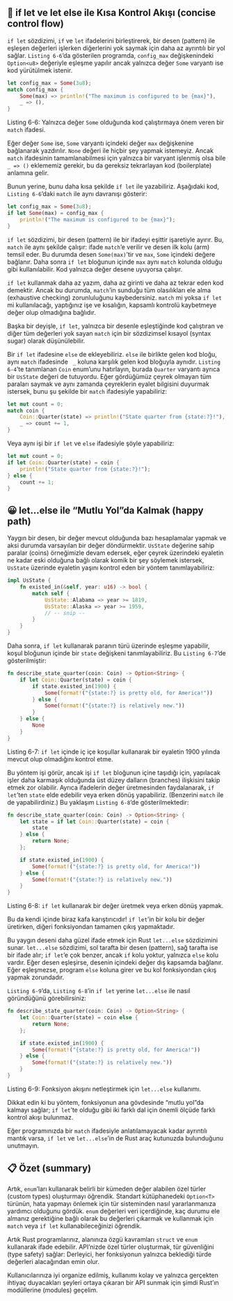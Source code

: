 ## 🔄 if let ve let else ile Kısa Kontrol Akışı (concise control flow)

`if let` sözdizimi, `if` ve `let` ifadelerini birleştirerek, bir desen (pattern) ile eşleşen değerleri işlerken diğerlerini yok saymak için daha az ayrıntılı bir yol sağlar. `Listing 6-6`’da gösterilen programda, `config_max` değişkenindeki `Option<u8>` değeriyle eşleşme yapılır ancak yalnızca değer `Some` varyantı ise kod yürütülmek istenir.

```rust
let config_max = Some(3u8);
match config_max {
    Some(max) => println!("The maximum is configured to be {max}"),
    _ => (),
}
```

Listing 6-6: Yalnızca değer `Some` olduğunda kod çalıştırmaya önem veren bir `match` ifadesi.

Eğer değer `Some` ise, `Some` varyantı içindeki değer `max` değişkenine bağlanarak yazdırılır. `None` değeri ile hiçbir şey yapmak istemeyiz. Ancak `match` ifadesinin tamamlanabilmesi için yalnızca bir varyant işlenmiş olsa bile ` _ => ()` eklememiz gerekir, bu da gereksiz tekrarlayan kod (boilerplate) anlamına gelir.

Bunun yerine, bunu daha kısa şekilde `if let` ile yazabiliriz. Aşağıdaki kod, `Listing 6-6`’daki `match` ile aynı davranışı gösterir:

```rust
let config_max = Some(3u8);
if let Some(max) = config_max {
    println!("The maximum is configured to be {max}");
}
```

`if let` sözdizimi, bir desen (pattern) ile bir ifadeyi eşittir işaretiyle ayırır. Bu, `match` ile aynı şekilde çalışır: ifade `match`’e verilir ve desen ilk kolu (arm) temsil eder. Bu durumda desen `Some(max)`’tir ve `max`, `Some` içindeki değere bağlanır. Daha sonra `if let` bloğunun içinde `max` aynı `match` kolunda olduğu gibi kullanılabilir. Kod yalnızca değer desene uyuyorsa çalışır.

`if let` kullanmak daha az yazım, daha az girinti ve daha az tekrar eden kod demektir. Ancak bu durumda, `match`’in sunduğu tüm olasılıkları ele alma (exhaustive checking) zorunluluğunu kaybedersiniz. `match` mi yoksa `if let` mi kullanılacağı, yaptığınız işe ve kısalığın, kapsamlı kontrolü kaybetmeye değer olup olmadığına bağlıdır.

Başka bir deyişle, `if let`, yalnızca bir desenle eşleştiğinde kod çalıştıran ve diğer tüm değerleri yok sayan `match` için bir sözdizimsel kısayol (syntax sugar) olarak düşünülebilir.

Bir `if let` ifadesine `else` de ekleyebiliriz. `else` ile birlikte gelen kod bloğu, aynı `match` ifadesinde ` _` koluna karşılık gelen kod bloğuyla aynıdır. `Listing 6-4`’te tanımlanan `Coin` enum’unu hatırlayın, burada `Quarter` varyantı ayrıca bir `UsState` değeri de tutuyordu. Eğer gördüğümüz çeyrek olmayan tüm paraları saymak ve aynı zamanda çeyreklerin eyalet bilgisini duyurmak istersek, bunu şu şekilde bir `match` ifadesiyle yapabiliriz:

```rust
let mut count = 0;
match coin {
    Coin::Quarter(state) => println!("State quarter from {state:?}!"),
    _ => count += 1,
}
```

Veya aynı işi bir `if let` ve `else` ifadesiyle şöyle yapabiliriz:

```rust
let mut count = 0;
if let Coin::Quarter(state) = coin {
    println!("State quarter from {state:?}!");
} else {
    count += 1;
}
```
## 😀 let...else ile “Mutlu Yol”da Kalmak (happy path)

Yaygın bir desen, bir değer mevcut olduğunda bazı hesaplamalar yapmak ve aksi durumda varsayılan bir değer döndürmektir. `UsState` değerine sahip paralar (coins) örneğimizle devam edersek, eğer çeyrek üzerindeki eyaletin ne kadar eski olduğuna bağlı olarak komik bir şey söylemek istersek, `UsState` üzerinde eyaletin yaşını kontrol eden bir yöntem tanımlayabiliriz:

```rust
impl UsState {
    fn existed_in(&self, year: u16) -> bool {
        match self {
            UsState::Alabama => year >= 1819,
            UsState::Alaska => year >= 1959,
            // -- snip --
        }
    }
}
```

Daha sonra, `if let` kullanarak paranın türü üzerinde eşleşme yapabilir, koşul bloğunun içinde bir `state` değişkeni tanımlayabiliriz. Bu `Listing 6-7`’de gösterilmiştir:

```rust
fn describe_state_quarter(coin: Coin) -> Option<String> {
    if let Coin::Quarter(state) = coin {
        if state.existed_in(1900) {
            Some(format!("{state:?} is pretty old, for America!"))
        } else {
            Some(format!("{state:?} is relatively new."))
        }
    } else {
        None
    }
}
```

Listing 6-7: `if let` içinde iç içe koşullar kullanarak bir eyaletin 1900 yılında mevcut olup olmadığını kontrol etme.

Bu yöntem işi görür, ancak işi `if let` bloğunun içine taşıdığı için, yapılacak işler daha karmaşık olduğunda üst düzey dalların (branches) ilişkisini takip etmek zor olabilir. Ayrıca ifadelerin değer üretmesinden faydalanarak, `if let`’ten `state` elde edebilir veya erken dönüş yapabiliriz. (Benzerini `match` ile de yapabilirdiniz.) Bu yaklaşım `Listing 6-8`’de gösterilmektedir:

```rust
fn describe_state_quarter(coin: Coin) -> Option<String> {
    let state = if let Coin::Quarter(state) = coin {
        state
    } else {
        return None;
    };

    if state.existed_in(1900) {
        Some(format!("{state:?} is pretty old, for America!"))
    } else {
        Some(format!("{state:?} is relatively new."))
    }
}
```

Listing 6-8: `if let` kullanarak bir değer üretmek veya erken dönüş yapmak.

Bu da kendi içinde biraz kafa karıştırıcıdır! `if let`’in bir kolu bir değer üretirken, diğeri fonksiyondan tamamen çıkış yapmaktadır.

Bu yaygın deseni daha güzel ifade etmek için Rust `let...else` sözdizimini sunar. `let...else` sözdizimi, sol tarafta bir desen (pattern), sağ tarafta ise bir ifade alır; `if let`’e çok benzer, ancak `if` kolu yoktur, yalnızca `else` kolu vardır. Eğer desen eşleşirse, desenin içindeki değer dış kapsamda bağlanır. Eğer eşleşmezse, program `else` koluna girer ve bu kol fonksiyondan çıkış yapmak zorundadır.

`Listing 6-9`’da, `Listing 6-8`’in `if let` yerine `let...else` ile nasıl göründüğünü görebilirsiniz:

```rust
fn describe_state_quarter(coin: Coin) -> Option<String> {
    let Coin::Quarter(state) = coin else {
        return None;
    };

    if state.existed_in(1900) {
        Some(format!("{state:?} is pretty old, for America!"))
    } else {
        Some(format!("{state:?} is relatively new."))
    }
}
```

Listing 6-9: Fonksiyon akışını netleştirmek için `let...else` kullanımı.

Dikkat edin ki bu yöntem, fonksiyonun ana gövdesinde “mutlu yol”da kalmayı sağlar; `if let`’te olduğu gibi iki farklı dal için önemli ölçüde farklı kontrol akışı bulunmaz.

Eğer programınızda bir `match` ifadesiyle anlatılamayacak kadar ayrıntılı mantık varsa, `if let` ve `let...else`’in de Rust araç kutunuzda bulunduğunu unutmayın.
## 📋 Özet (summary)

Artık, `enum`’ları kullanarak belirli bir kümeden değer alabilen özel türler (custom types) oluşturmayı öğrendik. Standart kütüphanedeki `Option<T>` türünün, hata yapmayı önlemek için tür sisteminden nasıl yararlanmanıza yardımcı olduğunu gördük. `enum` değerleri veri içerdiğinde, kaç durumu ele almanız gerektiğine bağlı olarak bu değerleri çıkarmak ve kullanmak için `match` veya `if let` kullanabileceğinizi öğrendik.

Artık Rust programlarınız, alanınıza özgü kavramları `struct` ve `enum` kullanarak ifade edebilir. API’nizde özel türler oluşturmak, tür güvenliğini (type safety) sağlar: Derleyici, her fonksiyonun yalnızca beklediği türde değerleri alacağından emin olur.

Kullanıcılarınıza iyi organize edilmiş, kullanımı kolay ve yalnızca gerçekten ihtiyaç duyacakları şeyleri ortaya çıkaran bir API sunmak için şimdi Rust’ın modüllerine (modules) geçelim.

